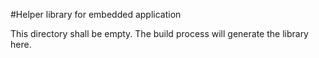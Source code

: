 
#Helper library for embedded application

This directory shall be empty.
The build process will generate the library here.
